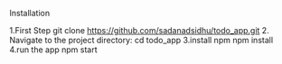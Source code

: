 Installation 

1.First Step
git clone https://github.com/sadanadsidhu/todo_app.git
2. Navigate to the project directory:
cd todo_app
3.install npm
npm install
4.run the app
npm start


